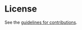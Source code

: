# License

See the
[guidelines for contributions](https://github.com/VMatrix1900/draft-cats-metric-definition/blob/main/CONTRIBUTING.md).
